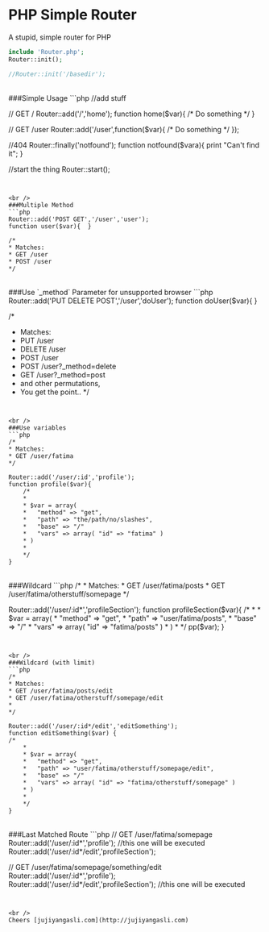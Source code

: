 PHP Simple Router
==================

A stupid, simple router for PHP

```php
include 'Router.php';
Router::init();

//Router::init('/basedir');
```

<br />
###Simple Usage
```php
//add stuff

// GET /
Router::add('/','home');
function home($var){ /* Do something */ }

// GET /user
Router::add('/user',function($var){ 
	/* Do something */ 
});

//404
Router::finally('notfound');
function notfound($vara){ print "Can't find it"; }

//start the thing
Router::start();
```


<br />
###Multiple Method
```php
Router::add('POST GET','/user','user');
function user($var){  }

/*
* Matches:
* GET /user
* POST /user
*/
```


<br />
###Use `_method` Parameter for unsupported browser
```php
Router::add('PUT DELETE POST','/user','doUser');
function doUser($var){  }

/*
* Matches:
* PUT /user
* DELETE /user
* POST /user
* POST /user?_method=delete
* GET /user?_method=post
* and other permutations,
* You get the point..
*/
```


<br />
###Use variables
```php
/*
* Matches:
* GET /user/fatima
*/

Router::add('/user/:id','profile');
function profile($var){ 
    /*
	*
	* $var = array(
	*   "method" => "get",
	*   "path" => "the/path/no/slashes",
	*	"base" => "/"
	*	"vars" => array( "id" => "fatima" )
	* )
	*
	*/
}	
```


<br />
###Wildcard
```php
/*
* Matches:
* GET /user/fatima/posts
* GET /user/fatima/otherstuff/somepage
*/

Router::add('/user/:id*','profileSection');
function profileSection($var){ 
    /*
	*
	* $var = array(
	*   "method" => "get",
	*   "path" => "user/fatima/posts",
	*	"base" => "/"
	*	"vars" => array( "id" => "fatima/posts" )
	* )
	*
	*/
	pp($var);
}
```


<br />
###Wildcard (with limit)
```php
/*
* Matches:
* GET /user/fatima/posts/edit
* GET /user/fatima/otherstuff/somepage/edit
* 
*/

Router::add('/user/:id*/edit','editSomething');
function editSomething($var) {
/*
    *
	* $var = array(
	*   "method" => "get",
	*   "path" => "user/fatima/otherstuff/somepage/edit",
	*	"base" => "/"
	*	"vars" => array( "id" => "fatima/otherstuff/somepage" )
	* )
	*
	*/		
}
```


<br />
###Last Matched Route
```php
// GET /user/fatima/somepage
Router::add('/user/:id*','profile');                //this one will be executed
Router::add('/user/:id*/edit','profileSection');


// GET /user/fatima/somepage/something/edit
Router::add('/user/:id*','profile');         
Router::add('/user/:id*/edit','profileSection');    //this one will be executed
```


<br />
Cheers [jujiyangasli.com](http://jujiyangasli.com)
